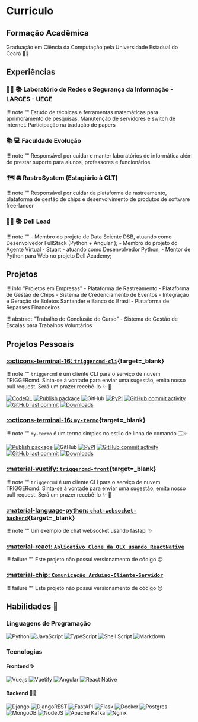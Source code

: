 # Curriculo

## Formação Acadêmica

Graduação em Ciência da Computação pela Universidade Estadual do Ceará 🧑‍🎓

## Experiências


### 🧑‍🎓 📚 Laboratório de Redes e Segurança da Informação - LARCES - UECE
!!! note ""
    Estudo de técnicas e ferramentas matemáticas para aprimoramento de pesquisas. Manutenção de servidores e switch de internet. Participação na tradução de papers

### 📚 💻 Faculdade Evolução
!!! note ""
    Responsável por cuidar e manter laboratórios de informática além de prestar suporte para alunos, professores e funcionários.

### 🗺️ 🚘 RastroSystem (Estagiário à CLT)
!!! note ""
    Responsável por cuidar da plataforma de rastreamento, plataforma de gestão de chips e desenvolvimento de produtos de software free-lancer

### 🧑‍🎓 📚 Dell Lead
!!! note ""
    - Membro do projeto de Data Sciente DSB, atuando como Desenvolvedor FullStack (Python + Angular );
    - Membro do projeto do Agente Virtual - Stuart - atuando como Desenvolvedor Python; 
    - Mentor de Python para Web no projeto Dell Academy;


## Projetos

!!! info "Projetos em Empresas"
    - Plataforma de Rastreamento
    - Plataforma de Gestão de Chips
    - Sistema de Credenciamento de Eventos
    - Integração e Geração de Boletos Santander e Banco do Brasil
    - Plataforma de Repasses Financeiros

!!! abstract "Trabalho de Conclusão de Curso"
    - Sistema de Gestão de Escalas para Trabalhos Voluntários

<!-- !!! tip "Projetos Pessoais"
    - Comunicação Arduino-Cliente-Servidor
    - Chat Websocket usando Fastapi -->

## Projetos Pessoais

### [:octicons-terminal-16: `triggercmd-cli`](https://pypi.org/project/triggercmd/){target=_blank}
!!! note ""
    `triggercmd` é um cliente CLI para o serviço de nuvem TRIGGERcmd. Sinta-se à vontade para enviar uma sugestão, emita nosso pull request. Será um prazer recebê-lo ✨ 🚀

[![CodeQL](https://github.com/GussSoares/triggercmd-cli/actions/workflows/codeql-analysis.yml/badge.svg?branch=main)](https://github.com/GussSoares/triggercmd-cli/actions/workflows/codeql-analysis.yml)
[![Publish package](https://github.com/GussSoares/triggercmd-cli/actions/workflows/publish-package-on-release.yaml/badge.svg)](https://github.com/GussSoares/triggercmd-cli/actions/workflows/publish-package-on-release.yaml)
![GitHub](https://img.shields.io/github/license/GussSoares/triggercmd-cli.svg)
[![PyPI](https://img.shields.io/pypi/v/triggercmd.svg)](http://pypi.org/project/triggercmd/)
[![GitHub commit activity](https://img.shields.io/github/commit-activity/w/GussSoares/triggercmd-cli.svg)](https://github.com/GussSoares/triggercmd/pulse)
[![GitHub last commit](https://img.shields.io/github/last-commit/GussSoares/triggercmd-cli.svg)](https://github.com/GussSoares/triggercmd-cli/commit/main)
[![Downloads](https://pepy.tech/badge/triggercmd)](https://pepy.tech/project/triggercmd)


### [:octicons-terminal-16: `my-termo`](https://pypi.org/project/my-termo/){target=_blank}
!!! note ""
    `my-termo` é um termo simples no estilo de linha de comando 🗔✨

[![Publish package](https://github.com/GussSoares/my-termo/actions/workflows/publish-package-on-release.yaml/badge.svg)](https://github.com/GussSoares/my-termo/actions/workflows/publish-package-on-release.yaml)
![GitHub](https://img.shields.io/github/license/GussSoares/my-termo.svg)
[![PyPI](https://img.shields.io/pypi/v/my-termo.svg)](http://pypi.org/project/my-termo/)
[![GitHub commit activity](https://img.shields.io/github/commit-activity/w/GussSoares/my-termo.svg)](https://github.com/GussSoares/my-termo/pulse)
[![GitHub last commit](https://img.shields.io/github/last-commit/GussSoares/my-termo.svg)](https://github.com/GussSoares/my-termo/commit/main)
[![Downloads](https://pepy.tech/badge/my-termo)](https://pepy.tech/project/my-termo)

### [:material-vuetify: `triggercmd-front`](https://github.com/GussSoares/triggercmd-front){target=_blank}
!!! note ""
    `triggercmd` é um cliente CLI para o serviço de nuvem TRIGGERcmd. Sinta-se à vontade para enviar uma sugestão, emita nosso pull request. Será um prazer recebê-lo ✨ 🚀


### [:material-language-python: `chat-websocket-backend`](https://github.com/GussSoares/chat-websocket-backend){target=_blank}
!!! note ""
    Um exemplo de chat websocket usando fastapi ✨


### [:material-react: `Aplicativo Clone da OLX usando ReactNative`]()
!!! failure ""
    Este projeto não possui versionamento de código 😔


### [:material-chip: `Comunicação Arduino-Cliente-Servidor`]()
!!! failure ""
    Este projeto não possui versionamento de código 😔


## Habilidades 🏅

### Linguagens de Programação

![Python](https://img.shields.io/badge/python-3670A0?style=for-the-badge&logo=python&logoColor=ffdd54)
![JavaScript](https://img.shields.io/badge/javascript-%23323330.svg?style=for-the-badge&logo=javascript&logoColor=%23F7DF1E)
![TypeScript](https://img.shields.io/badge/typescript-%23007ACC.svg?style=for-the-badge&logo=typescript&logoColor=white)
![Shell Script](https://img.shields.io/badge/shell_script-%23121011.svg?style=for-the-badge&logo=gnu-bash&logoColor=white)
![Markdown](https://img.shields.io/badge/markdown-%23000000.svg?style=for-the-badge&logo=markdown&logoColor=white)

### Tecnologias

#### Frontend ✨
![Vue.js](https://img.shields.io/badge/vuejs-%2335495e.svg?style=for-the-badge&logo=vuedotjs&logoColor=%234FC08D)
![Vuetify](https://img.shields.io/badge/Vuetify-1867C0?style=for-the-badge&logo=vuetify&logoColor=AEDDFF)
![Angular](https://img.shields.io/badge/angular-%23DD0031.svg?style=for-the-badge&logo=angular&logoColor=white)
![React Native](https://img.shields.io/badge/react_native-%2320232a.svg?style=for-the-badge&logo=react&logoColor=%2361DAFB)

#### Backend 👨‍💻

![Django](https://img.shields.io/badge/django-%23092E20.svg?style=for-the-badge&logo=django&logoColor=white)
![DjangoREST](https://img.shields.io/badge/DJANGO-REST-ff1709?style=for-the-badge&logo=django&logoColor=white&color=ff1709&labelColor=gray)
![FastAPI](https://img.shields.io/badge/FastAPI-005571?style=for-the-badge&logo=fastapi)
![Flask](https://img.shields.io/badge/flask-%23000.svg?style=for-the-badge&logo=flask&logoColor=white)
![Docker](https://img.shields.io/badge/docker-%230db7ed.svg?style=for-the-badge&logo=docker&logoColor=white)
![Postgres](https://img.shields.io/badge/postgres-%23316192.svg?style=for-the-badge&logo=postgresql&logoColor=white)
![MongoDB](https://img.shields.io/badge/MongoDB-%234ea94b.svg?style=for-the-badge&logo=mongodb&logoColor=white)
![NodeJS](https://img.shields.io/badge/node.js-6DA55F?style=for-the-badge&logo=node.js&logoColor=white)
![Apache Kafka](https://img.shields.io/badge/Apache%20Kafka-000?style=for-the-badge&logo=apachekafka)
![Nginx](https://img.shields.io/badge/nginx-%23009639.svg?style=for-the-badge&logo=nginx&logoColor=white)
